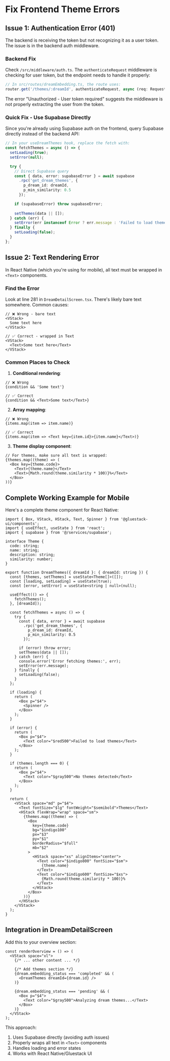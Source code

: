 # Fix Frontend Theme Errors

## Issue 1: Authentication Error (401)

The backend is receiving the token but not recognizing it as a user token. The issue is in the backend auth middleware.

### Backend Fix

Check `/src/middleware/auth.ts`. The `authenticateRequest` middleware is checking for user token, but the endpoint needs to handle it properly:

```typescript
// In src/routes/dreamEmbedding.ts, the route uses:
router.get('/themes/:dreamId', authenticateRequest, async (req: Request, res: Response) => {
```

The error "Unauthorized - User token required" suggests the middleware is not properly extracting the user from the token.

### Quick Fix - Use Supabase Directly

Since you're already using Supabase auth on the frontend, query Supabase directly instead of the backend API:

```typescript
// In your useDreamThemes hook, replace the fetch with:
const fetchThemes = async () => {
  setLoading(true);
  setError(null);

  try {
    // Direct Supabase query
    const { data, error: supabaseError } = await supabase
      .rpc('get_dream_themes', {
        p_dream_id: dreamId,
        p_min_similarity: 0.5
      });

    if (supabaseError) throw supabaseError;
    
    setThemes(data || []);
  } catch (err) {
    setError(err instanceof Error ? err.message : 'Failed to load themes');
  } finally {
    setLoading(false);
  }
};
```

## Issue 2: Text Rendering Error

In React Native (which you're using for mobile), all text must be wrapped in `<Text>` components.

### Find the Error

Look at line 281 in `DreamDetailScreen.tsx`. There's likely bare text somewhere. Common causes:

```tsx
// ❌ Wrong - bare text
<VStack>
  Some text here
</VStack>

// ✅ Correct - wrapped in Text
<VStack>
  <Text>Some text here</Text>
</VStack>
```

### Common Places to Check

1. **Conditional rendering**:
```tsx
// ❌ Wrong
{condition && 'Some text'}

// ✅ Correct
{condition && <Text>Some text</Text>}
```

2. **Array mapping**:
```tsx
// ❌ Wrong
{items.map(item => item.name)}

// ✅ Correct
{items.map(item => <Text key={item.id}>{item.name}</Text>)}
```

3. **Theme display component**:
```tsx
// For themes, make sure all text is wrapped:
{themes.map((theme) => (
  <Box key={theme.code}>
    <Text>{theme.name}</Text>
    <Text>{Math.round(theme.similarity * 100)}%</Text>
  </Box>
))}
```

## Complete Working Example for Mobile

Here's a complete theme component for React Native:

```tsx
import { Box, VStack, HStack, Text, Spinner } from '@gluestack-ui/components';
import { useEffect, useState } from 'react';
import { supabase } from '@/services/supabase';

interface Theme {
  code: string;
  name: string;
  description: string;
  similarity: number;
}

export function DreamThemes({ dreamId }: { dreamId: string }) {
  const [themes, setThemes] = useState<Theme[]>([]);
  const [loading, setLoading] = useState(true);
  const [error, setError] = useState<string | null>(null);

  useEffect(() => {
    fetchThemes();
  }, [dreamId]);

  const fetchThemes = async () => {
    try {
      const { data, error } = await supabase
        .rpc('get_dream_themes', {
          p_dream_id: dreamId,
          p_min_similarity: 0.5
        });

      if (error) throw error;
      setThemes(data || []);
    } catch (err) {
      console.error('Error fetching themes:', err);
      setError(err.message);
    } finally {
      setLoading(false);
    }
  };

  if (loading) {
    return (
      <Box p="$4">
        <Spinner />
      </Box>
    );
  }

  if (error) {
    return (
      <Box p="$4">
        <Text color="$red500">Failed to load themes</Text>
      </Box>
    );
  }

  if (themes.length === 0) {
    return (
      <Box p="$4">
        <Text color="$gray500">No themes detected</Text>
      </Box>
    );
  }

  return (
    <VStack space="md" p="$4">
      <Text fontSize="$lg" fontWeight="$semibold">Themes</Text>
      <HStack flexWrap="wrap" space="sm">
        {themes.map((theme) => (
          <Box
            key={theme.code}
            bg="$indigo100"
            px="$3"
            py="$1"
            borderRadius="$full"
            mb="$2"
          >
            <HStack space="xs" alignItems="center">
              <Text color="$indigo800" fontSize="$sm">
                {theme.name}
              </Text>
              <Text color="$indigo600" fontSize="$xs">
                {Math.round(theme.similarity * 100)}%
              </Text>
            </HStack>
          </Box>
        ))}
      </HStack>
    </VStack>
  );
}
```

## Integration in DreamDetailScreen

Add this to your overview section:

```tsx
const renderOverview = () => (
  <VStack space="xl">
    {/* ... other content ... */}
    
    {/* Add themes section */}
    {dream.embedding_status === 'completed' && (
      <DreamThemes dreamId={dream.id} />
    )}
    
    {dream.embedding_status === 'pending' && (
      <Box p="$4">
        <Text color="$gray500">Analyzing dream themes...</Text>
      </Box>
    )}
  </VStack>
);
```

This approach:
1. Uses Supabase directly (avoiding auth issues)
2. Properly wraps all text in `<Text>` components
3. Handles loading and error states
4. Works with React Native/Gluestack UI